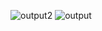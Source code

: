 ![output2](https://github.com/user-attachments/assets/5ab6e7b0-16a1-44a2-a1c0-70ea71ed268e)
![output](https://github.com/user-attachments/assets/9135c1d4-5f48-4960-96d6-6742c9dfa7d5)
